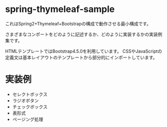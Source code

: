 # spring-thymeleaf-sample

これはSpring2+Thymeleaf+Bootstrapの構成で動作させる最小構成です。

さまざまなコンポートをどのように記述するか、どのように実装するかの実装例集です。

HTMLテンプレートではBootstrap4.5.0を利用しています。
CSSやJavaScriptの定義文は基本レイアウトのテンプレートから部分的にインポートしています。

# 実装例

* セレクトボックス
* ラジオボタン
* チェックボックス
* 表形式
* ページング処理
